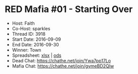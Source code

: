 # RED Mafia #01 - Starting Over

* Host: Faith
* Co-Host: sparkles
* Thread ID: 3918
* Start Date: 2016-09-09
* End Date: 2016-09-30
* Winner: Town
* Spreadsheet: [xlsx](../../../../raw/main/red/1/spreadsheet.xlsx) | [ods](../../../../raw/main/red/1/spreadsheet.ods)
* Dead Chat: https://chathe.net/join/Ywa7pp17Lo
* Mafia Chat: https://chathe.net/join/gymeBD2Qlw
